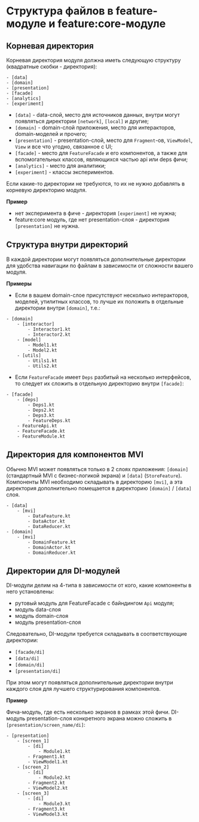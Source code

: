 # Структура файлов в feature-модуле и feature:core-модуле

## Корневая директория

Корневая директория модуля должна иметь следующую структуру (квадратные скобки - директория):

```
- [data]
- [domain]
- [presentation]
- [facade]
- [analytics]
- [experiment]
```

- `[data]` - data-слой, место для источников данных, внутри могут появляться директории `[network]`, `[local]` и другие;
- `[domain]` - domain-слой приложения, место для интеракторов, domain-моделей и прочего;
- `[presentation]` - presentation-слой, место для `Fragment`-ов, `ViewModel`, `View` и все что угодно, связанное с UI;
- `[facade]` - место для `FeatureFacade` и его компонентов, а также для вспомогательных классов, являющихся частью api
  или deps фичи;
- `[analytics]` - место для аналитики;
- `[experiment]` - классы экспериментов.

Если какие-то директории не требуются, то их не нужно добавлять в корневую директорию модуля.

**Пример**

- нет эксперимента в фиче - директория `[experiment]` не нужна;
- feature:core модуль, где нет presentation-слоя - директория `[presentation]` не нужна.

## Структура внутри директорий

В каждой директории могут появляться дополнительные директории для удобства навигации по файлам в зависимости от
сложности вашего модуля.

**Примеры**

- Если в вашем domain-слое присутствуют несколько интеракторов, моделей, утилитных классов, то лучше их положить в
  отдельные директории внутри `[domain]`, т.е.:

```
- [domain]
    - [interactor]
        - Interactor1.kt
        - Interactor2.kt
    - [model]
        - Model1.kt
        - Model2.kt
    - [utils]
        - Utils1.kt
        - Utils2.kt
```

- Если `FeatureFacade` имеет `Deps` разбитый на несколько интерфейсов, то следует их сложить в отдельную директорию
  внутри `[facade]`:

```
- [facade]
    - [deps]
        - Deps1.kt
        - Deps2.kt
        - Deps3.kt
        - FeatureDeps.kt
    - FeatureApi.kt
    - FeatureFacade.kt
    - FeatureModule.kt
```

## Директория для компонентов MVI

Обычно MVI может появляться только в 2 слоях приложения: `[domain]` (стандартный MVI с бизнес-логикой экрана)
и `[data]` (`StoreFeature`). Компоненты MVI необходимо складывать в директорию `[mvi]`, а эта директория дополнительно
помещается в директорию `[domain]` /  `[data]` слоя.

```
- [data]
    - [mvi]
        - DataFeature.kt
        - DataActor.kt
        - DataReducer.kt
- [domain]
    - [mvi]
        - DomainFeature.kt
        - DomainActor.kt
        - DomainReducer.kt
```

## Директории для DI-модулей

DI-модули делим на 4-типа в зависимости от кого, какие компоненты в него установлены:

- рутовый модуль для FeatureFacade c байндингом `Api` модуля;
- модуль data-слоя
- модуль domain-слоя
- модуль presentation-слоя

Следовательно, DI-модули требуется складывать в соответствующие директории:

- `[facade/di]`
- `[data/di]`
- `[domain/di]`
- `[presentation/di]`

При этом могут появляться дополнительные директории внутри каждого слоя для лучшего структурирования компонентов.

**Пример**

Фича-модуль, где есть несколько экранов в рамках этой фичи. DI-модуль presentation-слоя конкретного экрана можно сложить
в `[presentation/screen_name/di]`:

```
- [presentation]
    - [screen_1]
        - [di]
            - Module1.kt
        - Fragment1.kt
        - ViewModel1.kt
    - [screen_2]
        - [di]
            - Module2.kt
        - Fragment2.kt
        - ViewModel2.kt
    - [screen_3]
        - [di]
            - Module3.kt
        - Fragment3.kt
        - ViewModel3.kt
```

